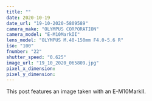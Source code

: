 ```yaml
---
title: ""
date: 2020-10-19
date_url: "19-10-2020-5809589"
camera_make: "OLYMPUS CORPORATION"
camera_model: "E-M10MarkII"
lens_model: "OLYMPUS M.40-150mm F4.0-5.6 R"
iso: "100"
fnumber: "22"
shutter_speed: "0.625"
image_url: "19_10_2020_065809.jpg"
pixel_x_dimension: 
pixel_y_dimension: 
---
```


This post features an image taken with an E-M10MarkII.
